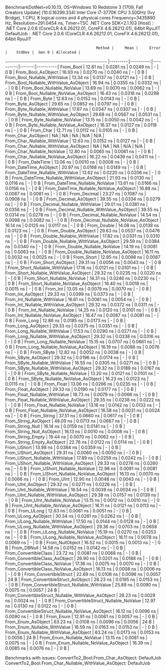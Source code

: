 
BenchmarkDotNet=v0.10.13, OS=Windows 10 Redstone 3 [1709, Fall Creators Update] (10.0.16299.334)
Intel Core i7-3770K CPU 3.50GHz (Ivy Bridge), 1 CPU, 8 logical cores and 4 physical cores
Frequency=3435890 Hz, Resolution=291.0454 ns, Timer=TSC
.NET Core SDK=2.1.103
  [Host]     : .NET Core 2.0.6 (CoreCLR 4.6.26212.01, CoreFX 4.6.26212.01), 64bit RyuJIT
  DefaultJob : .NET Core 2.0.6 (CoreCLR 4.6.26212.01, CoreFX 4.6.26212.01), 64bit RyuJIT


                                             Method |     Mean |     Error |    StdDev |  Gen 0 | Allocated |
--------------------------------------------------- |---------:|----------:|----------:|-------:|----------:|
                                          From_Bool | 12.81 ns | 0.0281 ns | 0.0249 ns |      - |       0 B |
                                 From_Bool_AsObject | 16.93 ns | 0.0270 ns | 0.0240 ns |      - |       0 B |
                       From_Bool_Nullable_WithValue | 13.34 ns | 0.0137 ns | 0.0121 ns |      - |       0 B |
              From_Bool_Nullable_WithValue_AsObject | 16.94 ns | 0.0355 ns | 0.0332 ns |      - |       0 B |
                         From_Bool_Nullable_NoValue | 13.69 ns | 0.0070 ns | 0.0062 ns |      - |       0 B |
                From_Bool_Nullable_NoValue_AsObject | 16.43 ns | 0.0318 ns | 0.0298 ns |      - |       0 B |
                                          From_Byte | 12.63 ns | 0.0152 ns | 0.0143 ns |      - |       0 B |
                                 From_Byte_AsObject | 29.65 ns | 0.0852 ns | 0.0797 ns |      - |       0 B |
                       From_Byte_Nullable_WithValue | 17.87 ns | 0.0347 ns | 0.0307 ns |      - |       0 B |
              From_Byte_Nullable_WithValue_AsObject | 29.68 ns | 0.0567 ns | 0.0531 ns |      - |       0 B |
                         From_Byte_Nullable_NoValue | 13.15 ns | 0.0050 ns | 0.0042 ns |      - |       0 B |
                From_Byte_Nullable_NoValue_AsObject | 16.37 ns | 0.0127 ns | 0.0118 ns |      - |       0 B |
                                          From_Char | 12.71 ns | 0.0112 ns | 0.0105 ns |      - |       0 B |
                                 From_Char_AsObject |       NA |        NA |        NA |    N/A |       N/A |
                       From_Char_Nullable_WithValue | 12.63 ns | 0.0152 ns | 0.0127 ns |      - |       0 B |
              From_Char_Nullable_WithValue_AsObject |       NA |        NA |        NA |    N/A |       N/A |
                         From_Char_Nullable_NoValue | 12.80 ns | 0.0065 ns | 0.0061 ns |      - |       0 B |
                From_Char_Nullable_NoValue_AsObject | 16.22 ns | 0.0439 ns | 0.0411 ns |      - |       0 B |
                                      From_DateTime | 13.06 ns | 0.0010 ns | 0.0008 ns |      - |       0 B |
                             From_DateTime_AsObject | 20.97 ns | 0.0168 ns | 0.0149 ns |      - |       0 B |
                   From_DateTime_Nullable_WithValue | 13.62 ns | 0.0220 ns | 0.0206 ns |      - |       0 B |
          From_DateTime_Nullable_WithValue_AsObject | 21.93 ns | 0.0130 ns | 0.0116 ns |      - |       0 B |
                     From_DateTime_Nullable_NoValue | 13.61 ns | 0.0166 ns | 0.0156 ns |      - |       0 B |
            From_DateTime_Nullable_NoValue_AsObject | 16.88 ns | 0.0087 ns | 0.0081 ns |      - |       0 B |
                                       From_Decimal | 23.27 ns | 0.1087 ns | 0.0908 ns |      - |       0 B |
                              From_Decimal_AsObject | 39.55 ns | 0.0334 ns | 0.0279 ns |      - |       0 B |
                    From_Decimal_Nullable_WithValue | 29.01 ns | 0.0381 ns | 0.0356 ns |      - |       0 B |
           From_Decimal_Nullable_WithValue_AsObject | 39.55 ns | 0.0314 ns | 0.0278 ns |      - |       0 B |
                      From_Decimal_Nullable_NoValue | 14.54 ns | 0.0098 ns | 0.0082 ns |      - |       0 B |
             From_Decimal_Nullable_NoValue_AsObject | 16.14 ns | 0.0125 ns | 0.0117 ns |      - |       0 B |
                                        From_Double | 14.08 ns | 0.0139 ns | 0.0123 ns |      - |       0 B |
                               From_Double_AsObject | 29.63 ns | 0.0537 ns | 0.0476 ns |      - |       0 B |
                     From_Double_Nullable_WithValue | 17.82 ns | 0.0331 ns | 0.0310 ns |      - |       0 B |
            From_Double_Nullable_WithValue_AsObject | 29.59 ns | 0.0384 ns | 0.0340 ns |      - |       0 B |
                       From_Double_Nullable_NoValue | 14.19 ns | 0.0081 ns | 0.0063 ns |      - |       0 B |
              From_Double_Nullable_NoValue_AsObject | 16.11 ns | 0.0032 ns | 0.0025 ns |      - |       0 B |
                                         From_Short | 12.85 ns | 0.0098 ns | 0.0087 ns |      - |       0 B |
                                From_Short_AsObject | 29.31 ns | 0.0056 ns | 0.0043 ns |      - |       0 B |
                      From_Short_Nullable_WithValue | 17.16 ns | 0.0121 ns | 0.0101 ns |      - |       0 B |
             From_Short_Nullable_WithValue_AsObject | 29.32 ns | 0.0235 ns | 0.0220 ns |      - |       0 B |
                        From_Short_Nullable_NoValue | 14.31 ns | 0.0246 ns | 0.0230 ns |      - |       0 B |
               From_Short_Nullable_NoValue_AsObject | 16.40 ns | 0.0018 ns | 0.0015 ns |      - |       0 B |
                                           From_Int | 13.05 ns | 0.0079 ns | 0.0070 ns |      - |       0 B |
                                  From_Int_AsObject | 29.33 ns | 0.0399 ns | 0.0373 ns |      - |       0 B |
                        From_Int_Nullable_WithValue | 16.61 ns | 0.0061 ns | 0.0054 ns |      - |       0 B |
               From_Int_Nullable_WithValue_AsObject | 29.32 ns | 0.0372 ns | 0.0311 ns |      - |       0 B |
                          From_Int_Nullable_NoValue | 14.25 ns | 0.0120 ns | 0.0101 ns |      - |       0 B |
                 From_Int_Nullable_NoValue_AsObject | 16.47 ns | 0.0087 ns | 0.0081 ns |      - |       0 B |
                                          From_Long | 12.86 ns | 0.0185 ns | 0.0173 ns |      - |       0 B |
                                 From_Long_AsObject | 29.33 ns | 0.0375 ns | 0.0351 ns |      - |       0 B |
                       From_Long_Nullable_WithValue | 17.53 ns | 0.0290 ns | 0.0271 ns |      - |       0 B |
              From_Long_Nullable_WithValue_AsObject | 29.32 ns | 0.0338 ns | 0.0316 ns |      - |       0 B |
                         From_Long_Nullable_NoValue | 15.15 ns | 0.0707 ns | 0.0661 ns |      - |       0 B |
                From_Long_Nullable_NoValue_AsObject | 16.19 ns | 0.0086 ns | 0.0076 ns |      - |       0 B |
                                         From_SByte | 12.82 ns | 0.0052 ns | 0.0038 ns |      - |       0 B |
                                From_SByte_AsObject | 29.32 ns | 0.0196 ns | 0.0174 ns |      - |       0 B |
                      From_SByte_Nullable_WithValue | 16.55 ns | 0.0305 ns | 0.0271 ns |      - |       0 B |
             From_SByte_Nullable_WithValue_AsObject | 29.32 ns | 0.0189 ns | 0.0167 ns |      - |       0 B |
                        From_SByte_Nullable_NoValue | 13.20 ns | 0.0121 ns | 0.0101 ns |      - |       0 B |
               From_SByte_Nullable_NoValue_AsObject | 16.23 ns | 0.0123 ns | 0.0115 ns |      - |       0 B |
                                         From_Float | 13.06 ns | 0.0266 ns | 0.0235 ns |      - |       0 B |
                                From_Float_AsObject | 29.33 ns | 0.0190 ns | 0.0177 ns |      - |       0 B |
                      From_Float_Nullable_WithValue | 18.73 ns | 0.0079 ns | 0.0066 ns |      - |       0 B |
             From_Float_Nullable_WithValue_AsObject | 29.35 ns | 0.0238 ns | 0.0222 ns |      - |       0 B |
                        From_Float_Nullable_NoValue | 13.16 ns | 0.0142 ns | 0.0133 ns |      - |       0 B |
               From_Float_Nullable_NoValue_AsObject | 16.58 ns | 0.0031 ns | 0.0024 ns |      - |       0 B |
                                        From_String | 37.51 ns | 0.0660 ns | 0.0617 ns |      - |       0 B |
                               From_String_AsObject | 48.09 ns | 0.0713 ns | 0.0667 ns |      - |       0 B |
                                   From_String_Null | 16.14 ns | 0.0159 ns | 0.0141 ns |      - |       0 B |
                          From_String_Null_AsObject | 16.13 ns | 0.0010 ns | 0.0008 ns |      - |       0 B |
                                  From_String_Empty | 19.44 ns | 0.0070 ns | 0.0062 ns |      - |       0 B |
                         From_String_Empty_AsObject | 22.76 ns | 0.0122 ns | 0.0114 ns |      - |       0 B |
                                        From_UShort | 13.98 ns | 0.0384 ns | 0.0359 ns |      - |       0 B |
                               From_UShort_AsObject | 29.31 ns | 0.0060 ns | 0.0050 ns |      - |       0 B |
                     From_UShort_Nullable_WithValue | 17.89 ns | 0.0259 ns | 0.0242 ns |      - |       0 B |
            From_UShort_Nullable_WithValue_AsObject | 29.33 ns | 0.0278 ns | 0.0260 ns |      - |       0 B |
                       From_UShort_Nullable_NoValue | 12.98 ns | 0.0091 ns | 0.0081 ns |      - |       0 B |
              From_UShort_Nullable_NoValue_AsObject | 16.13 ns | 0.0070 ns | 0.0066 ns |      - |       0 B |
                                          From_UInt | 12.90 ns | 0.0048 ns | 0.0043 ns |      - |       0 B |
                                 From_UInt_AsObject | 29.32 ns | 0.0271 ns | 0.0226 ns |      - |       0 B |
                       From_UInt_Nullable_WithValue | 16.54 ns | 0.0039 ns | 0.0034 ns |      - |       0 B |
              From_UInt_Nullable_WithValue_AsObject | 29.38 ns | 0.0157 ns | 0.0139 ns |      - |       0 B |
                         From_UInt_Nullable_NoValue | 13.15 ns | 0.0012 ns | 0.0010 ns |      - |       0 B |
                From_UInt_Nullable_NoValue_AsObject | 16.11 ns | 0.0121 ns | 0.0113 ns |      - |       0 B |
                                         From_ULong | 12.63 ns | 0.0061 ns | 0.0051 ns |      - |       0 B |
                                From_ULong_AsObject | 30.34 ns | 0.0281 ns | 0.0262 ns |      - |       0 B |
                      From_ULong_Nullable_WithValue | 17.50 ns | 0.0144 ns | 0.0128 ns |      - |       0 B |
             From_ULong_Nullable_WithValue_AsObject | 29.36 ns | 0.0703 ns | 0.0658 ns |      - |       0 B |
                        From_ULong_Nullable_NoValue | 15.19 ns | 0.0270 ns | 0.0253 ns |      - |       0 B |
               From_ULong_Nullable_NoValue_AsObject | 16.11 ns | 0.0078 ns | 0.0069 ns |      - |       0 B |
                                    From_NullObject | 16.52 ns | 0.0015 ns | 0.0013 ns |      - |       0 B |
                                        From_DBNull | 14.58 ns | 0.0152 ns | 0.0142 ns |      - |       0 B |
                              From_ConvertibleClass | 23.72 ns | 0.0081 ns | 0.0068 ns |      - |       0 B |
                     From_ConvertibleClass_AsObject | 26.90 ns | 0.0201 ns | 0.0188 ns |      - |       0 B |
                      From_ConvertibleClass_NoValue | 17.36 ns | 0.0075 ns | 0.0070 ns |      - |       0 B |
             From_ConvertibleClass_NoValue_AsObject | 16.13 ns | 0.0008 ns | 0.0006 ns |      - |       0 B |
                             From_ConvertibleStruct | 22.69 ns | 0.0108 ns | 0.0096 ns | 0.0057 |      24 B |
                    From_ConvertibleStruct_AsObject | 28.23 ns | 0.0195 ns | 0.0153 ns |      - |       0 B |
          From_ConvertibleStruct_Nullable_WithValue | 25.89 ns | 0.0090 ns | 0.0075 ns | 0.0057 |      24 B |
 From_ConvertibleStruct_Nullable_WithValue_AsObject | 28.23 ns | 0.0029 ns | 0.0024 ns |      - |       0 B |
            From_ConvertibleStruct_Nullable_NoValue | 12.97 ns | 0.0130 ns | 0.0122 ns |      - |       0 B |
   From_ConvertibleStruct_Nullable_NoValue_AsObject | 16.12 ns | 0.0096 ns | 0.0090 ns |      - |       0 B |
                                          From_Enum | 12.91 ns | 0.0061 ns | 0.0057 ns |      - |       0 B |
                                 From_Enum_AsObject | 63.23 ns | 0.0108 ns | 0.0096 ns | 0.0056 |      24 B |
                       From_Enum_Nullable_WithValue | 16.59 ns | 0.0163 ns | 0.0153 ns |      - |       0 B |
              From_Enum_Nullable_WithValue_AsObject | 63.24 ns | 0.0173 ns | 0.0153 ns | 0.0056 |      24 B |
                         From_Enum_Nullable_NoValue | 13.15 ns | 0.0081 ns | 0.0075 ns |      - |       0 B |
                From_Enum_Nullable_NoValue_AsObject | 16.39 ns | 0.0085 ns | 0.0076 ns |      - |       0 B |

Benchmarks with issues:
  ConvertTo2_Bool.From_Char_AsObject: DefaultJob
  ConvertTo2_Bool.From_Char_Nullable_WithValue_AsObject: DefaultJob
